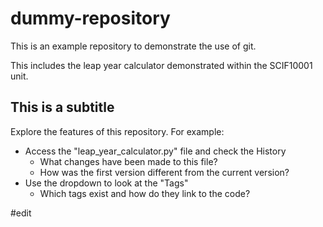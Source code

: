# dummy-repository

This is an example repository to demonstrate the use of git.

This includes the leap year calculator demonstrated within the SCIF10001 unit.

## This is a subtitle

Explore the features of this repository. For example:

 - Access the "leap_year_calculator.py" file and check the History
    - What changes have been made to this file?
    - How was the first version different from the current version?
 - Use the dropdown to look at the "Tags"
    - Which tags exist and how do they link to the code?


#edit

